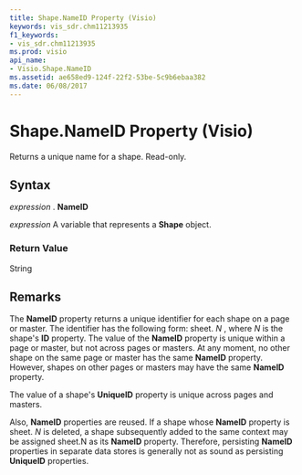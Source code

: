 ```yaml
---
title: Shape.NameID Property (Visio)
keywords: vis_sdr.chm11213935
f1_keywords:
- vis_sdr.chm11213935
ms.prod: visio
api_name:
- Visio.Shape.NameID
ms.assetid: ae658ed9-124f-22f2-53be-5c9b6ebaa382
ms.date: 06/08/2017
---
```



# Shape.NameID Property (Visio)

Returns a unique name for a shape. Read-only.


## Syntax

 _expression_ . **NameID**

 _expression_ A variable that represents a **Shape** object.


### Return Value

String


## Remarks

The **NameID** property returns a unique identifier for each shape on a page or master. The identifier has the following form: sheet. _N_ , where _N_ is the shape's **ID** property. The value of the **NameID** property is unique within a page or master, but not across pages or masters. At any moment, no other shape on the same page or master has the same **NameID** property. However, shapes on other pages or masters may have the same **NameID** property.

The value of a shape's **UniqueID** property is unique across pages and masters.

Also, **NameID** properties are reused. If a shape whose **NameID** property is sheet. _N_ is deleted, a shape subsequently added to the same context may be assigned sheet.N as its **NameID** property. Therefore, persisting **NameID** properties in separate data stores is generally not as sound as persisting **UniqueID** properties.


